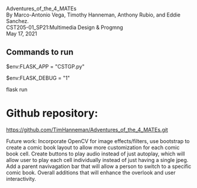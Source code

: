  Adventures_of_the_4_MATEs<br>
 By Marco-Antonio Vega, Timothy Hanneman, Anthony Rubio, and Eddie Sanchez.<br>
 CST205-01_SP21:Multimedia Design & Progmng<br>
 May 17, 2021<br>

## Commands to run ##

$env:FLASK_APP = "CSTGP.py"


$env:FLASK_DEBUG = "1"


flask run


# Github repository:<br>
https://github.com/TimHanneman/Adventures_of_the_4_MATEs.git

Future work: Incorporate OpenCV for image effects/filters, use bootstrap to create a comic book layout to allow more customization for each comic book cell. Create buttons to play audio instead of just autoplay, which will allow user to play each cell individually instead of just having a single jpeg. Add a parent navivagation bar that will allow a person to switch to a specific comic book. Overall additions that will enhance the overlook and user interactivity.
